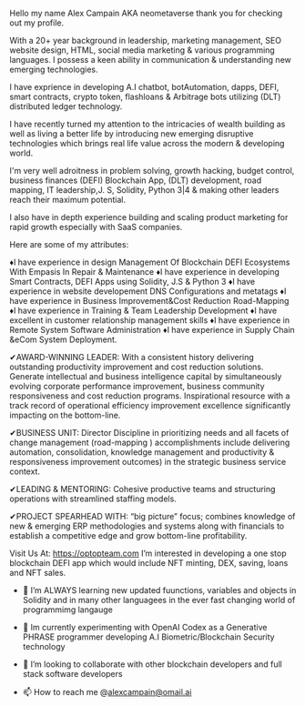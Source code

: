 Hello my name Alex Campain AKA neometaverse
thank you for checking out my profile. 

With a 20+ year background in leadership, marketing management, SEO website design, HTML, social media marketing
& various programming languages. I possess a keen ability in communication & understanding new emerging technologies. 

I have exprience in developing A.I chatbot, botAutomation, dapps, DEFI, smart contracts, crypto token, flashloans &
Arbitrage bots utilizing (DLT) distributed ledger technology. 

I have recently turned my attention to the intricacies of wealth building as well as living a better life by introducing 
new emerging disruptive technologies which brings real life value across the modern & developing world. 

I'm very well adroitness in problem solving, growth hacking, budget control, business finances (DEFI) Blockchain App, (DLT) 
development, road mapping, IT leadership,J. S, Solidity, Python 3|4 & making other leaders reach their maximum potential. 

I also have in depth experience building and scaling product marketing for rapid growth especially with SaaS companies.

Here are some of my attributes:  

♦I have experience in design Management Of Blockchain DEFI Ecosystems With Empasis In Repair & Maintenance 
♦I have experience in developing Smart Contracts, DEFI Apps using Solidity, J.S & Python 3 
♦I have experience in website developement DNS Configurations and metatags
♦I have experience in Business Improvement&Cost Reduction Road-Mapping
♦I have experience in Training & Team Leadership Development
♦I have excellent in customer relationship management skills
♦I have experience in Remote System Software Administration
♦I have experience in Supply Chain &eCom System Deployment.


✔AWARD-WINNING LEADER: With a consistent history delivering outstanding productivity 
improvement and cost reduction solutions. Generate intellectual and business intelligence 
capital by simultaneously evolving corporate performance improvement, business community 
responsiveness and cost reduction programs. Inspirational resource with a track record of 
operational efficiency improvement excellence significantly impacting on the bottom-line.

✔BUSINESS UNIT: Director Discipline in prioritizing needs and all facets of change management (road-mapping ) 
accomplishments include delivering automation, consolidation, knowledge management and productivity & responsiveness 
improvement outcomes) in the strategic business service context. 

✔LEADING & MENTORING: Cohesive productive teams and structuring operations with streamlined 
staffing models.

✔PROJECT SPEARHEAD WITH: “big picture” focus; combines knowledge of new & emerging ERP methodologies and systems 
along with financials to establish a competitive edge and grow bottom-line profitability. 

Visit Us At:  https://optopteam.com
I’m interested in developing a one stop blockchain DEFI app which would include NFT minting, DEX, saving, loans and NFT sales.
- 🌱 I’m ALWAYS learning new updated fuunctions, variables and objects in Solidity and in many other languagees in the ever
   fast changing world of programmimg langauge
   
- 💞️ Im currently experimenting with OpenAI Codex as a Generative PHRASE programmer developing A.I Biometric/Blockchain Security technology 
- 💞️ I’m looking to collaborate with other blockchain developers and full stack software developers
- 📫 How to reach me @alexcampain@omail.ai

<!---

--->
